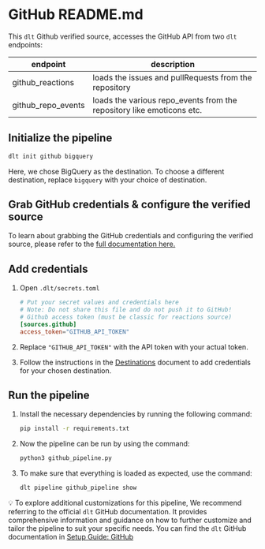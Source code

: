 # GitHub README.md

This `dlt` Github verified source, accesses the GitHub API from two `dlt` endpoints:

| endpoint | description |
| --- | --- |
| github_reactions | loads the issues and pullRequests from the repository |
| github_repo_events | loads the various repo_events from the repository like emoticons etc. |

## Initialize the pipeline[](https://dlthub.com/docs/dlt-ecosystem/verified-sources/github#initialize-the-pipeline)

```bash
dlt init github bigquery
```

Here, we chose BigQuery as the destination. To choose a different destination, replace `bigquery` with your choice of destination.

## Grab GitHub credentials & configure the verified source

To learn about grabbing the GitHub credentials and configuring the verified source, please refer to the [full documentation here.](https://dlthub.com/docs/dlt-ecosystem/verified-sources/github)

## Add credentials

1. Open `.dlt/secrets.toml`
    
    ```toml
    # Put your secret values and credentials here
    # Note: Do not share this file and do not push it to GitHub!
    # Github access token (must be classic for reactions source)
    [sources.github]
    access_token="GITHUB_API_TOKEN"
    ```
    
2. Replace `"GITHUB_API_TOKEN"` with the API token with your actual token.
3. Follow the instructions in the [Destinations](https://dlthub.com/docs/dlt-ecosystem/destinations/) document to add credentials for your chosen destination.

## Run the pipeline

1. Install the necessary dependencies by running the following command:
    
    ```bash
    pip install -r requirements.txt
    ```
    
2. Now the pipeline can be run by using the command:
    
    ```bash
    python3 github_pipeline.py
    ```
    
3. To make sure that everything is loaded as expected, use the command:
    
    ```bash
    dlt pipeline github_pipeline show
    ```
    


💡 To explore additional customizations for this pipeline, We recommend referring to the official `dlt` GitHub documentation. It provides comprehensive information and guidance on how to further customize and tailor the pipeline to suit your specific needs. You can find the `dlt` GitHub documentation in [Setup Guide: GitHub](https://dlthub.com/docs/dlt-ecosystem/verified-sources/github)

